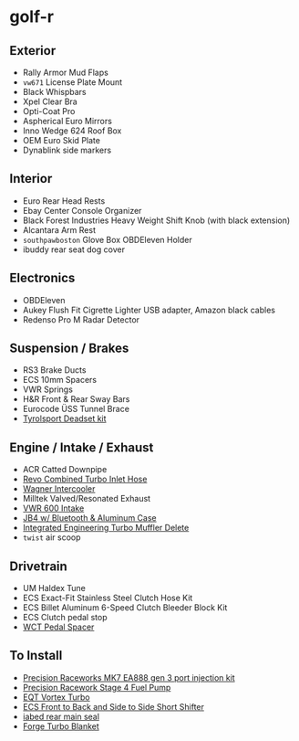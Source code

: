 # golf-r


## Exterior
- Rally Armor Mud Flaps
- `vw671` License Plate Mount
- Black Whispbars
- Xpel Clear Bra
- Opti-Coat Pro
- Aspherical Euro Mirrors
- Inno Wedge 624 Roof Box
- OEM Euro Skid Plate
- Dynablink side markers

## Interior
- Euro Rear Head Rests
- Ebay Center Console Organizer
- Black Forest Industries Heavy Weight Shift Knob (with black extension)
- Alcantara Arm Rest
- `southpawboston` Glove Box OBDEleven Holder
- ibuddy rear seat dog cover

## Electronics
- OBDEleven
- Aukey Flush Fit Cigrette Lighter USB adapter, Amazon black cables
- Redenso Pro M Radar Detector

## Suspension / Brakes
- RS3 Brake Ducts
- ECS 10mm Spacers
- VWR Springs
- H&R Front & Rear Sway Bars
- Eurocode ÜSS Tunnel Brace
- [Tyrolsport Deadset kit](http://www.tyrolsport.com/suspension/chassis/tyrolsport-deadset-rigid-subframe-kit-for-mk7/mqb/a3/s3/)

## Engine / Intake / Exhaust
- ACR Catted Downpipe
- [Revo Combined Turbo Inlet Hose](https://funktionperformance.com/product/revo-2-0-tsi-turbo-inlet-hose/)
- [Wagner Intercooler](http://www.wagner-tuning.com/product/vw/vw-arteon/competition-ladeluftkuehler-kit-vag-18-20tsi-200001048-10.html)
- Milltek Valved/Resonated Exhaust
- [VWR 600 Intake](https://www.uspmotorsports.com/VWR12G7R600-4641.html)
- [JB4 w/ Bluetooth & Aluminum Case](http://www.burgertuning.com/vw_volkswagen_Group1_JB1_tuner.html)
- [Integrated Engineering Turbo Muffler Delete](https://www.performancebyie.com/ie-turbo-muffler-delete)
- `twist` air scoop

## Drivetrain
- UM Haldex Tune
- ECS Exact-Fit Stainless Steel Clutch Hose Kit
- ECS Billet Aluminum 6-Speed Clutch Bleeder Block Kit
- ECS Clutch pedal stop
- [WCT Pedal Spacer](http://wctperformance.com/wct-performance-pedal-spacer-for-mk7-7-5-golf-gti-r/)


## To Install
- [Precision Raceworks MK7 EA888 gen 3 port injection kit](http://www.precisionraceworks.com/index.php?route=product/product&path=20_61&product_id=87)
- [Precision Racework Stage 4 Fuel Pump](www.precisionraceworks.com/index.php?route=product/product&path=20_61&product_id=88)
- [EQT Vortex Turbo](https://eqtuning.com/products/eqt-vortex-turbocharger)
- [ECS Front to Back and Side to Side Short Shifter](https://www.ecstuning.com/b-ecs-parts/adjustable-short-shifter-kit/017694ecs01-01kt/)
- [iabed rear main seal](https://www.ecstuning.com/b-iabed-industries-parts/billet-aluminum-rear-main-seal-upgrade/462-103-171f~iab/)
- [Forge Turbo Blanket](https://www.forgemotorsport.com/Forge_Motorsport_Turbo_Blanket--product--1491.html)
